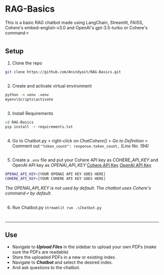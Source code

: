 # RAG-Basics
 
This is a basic RAG chatbot made using LangChain, Streamlit, FAISS, Cohere's embed-english-v3.0 and OpenAI's gpt-3.5-turbo or Cohere's command-r

#
## Setup
1.  Clone the repo

 ```sh
 git clone https://github.com/Anindyait/RAG-Basics.git
 ```
##
2. Create and activate virtual environment
```sh
python -m venv .venv
myenv\Scripts\activate
```
##
 3. Install Requirements

 ```sh
 cd RAG-Basics
pip install -r requirements.txt
```
##
4. Go to Chatbot.py > right-click on *ChatCohere()* > *Go to Definition* >  Comment out ```"token_count": response.token_count,``` *(Line No. 194)*
##

5. Create a ```.env``` file and put your Cohere API key as *COHERE_API_KEY* and OpenAI API key as *OPENAI_API_KEY*
[Cohere API Key](https://dashboard.cohere.com/api-keys)
[OpenAI API Key](https://platform.openai.com/api-keys)

```sh
OPENAI_API_KEY=[YOUR OPENAI API KEY GOES HERE]
COHERE_API_KEY=[YOUR COHERE API KEY GOES HERE]
```
*The OPENAI_API_KEY is not used by default. The chatbot uses Cohere's command-r by default.*

##
6. Run Chatbot.py
```streamlit run .\Chatbot.py```

#
---
## Use

- Navigate to ***Upload Files*** in the sidebar to upload your own PDFs (make sure the PDFs are readable)
- Store the uploaded PDFs in a new or existing index.
- Navigate to ***Chatbot*** and select the desired index.
- And ask questions to the chatbot.
